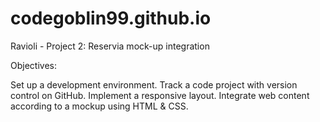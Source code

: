 # codegoblin99.github.io
Ravioli - Project 2: Reservia mock-up integration

Objectives:

Set up a development environment.
Track a code project with version control on GitHub.
Implement a responsive layout.
Integrate web content according to a mockup using HTML & CSS.
